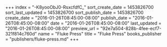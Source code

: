 +++
index = "-K8yooObJ0-RsxcfdfC_"
sort_create_date = 1453826700
sort_last_updated = 1453826700
sort_publish_date = 1453826700
create_date = "2016-01-26T08:45:00-08:00"
publish_date = "2016-01-26T08:45:00-08:00"
date = "2016-01-26T08:45:00-08:00"
last_updated = "2016-01-26T08:45:00-08:00"
preview_url = "92e7a504-828b-4fee-ecf7-321f814c760d"
name = "Fluke Press"
title = "Fluke Press"
books_publisher = "publishers/fluke-press.md"
+++
